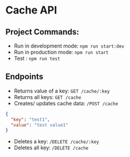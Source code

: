 # Cache API

## Project Commands:

- Run in development mode: `npm run start:dev`
- Run in production mode: `npm run start`
- Test : `npm run test`

## Endpoints

- Returns value of a key: `GET /cache/:key`
- Returns all keys: `GET /cache`
- Creates/ updates cache data: `/POST /cache`

```json
{
  "key": "test1",
  "value": "test value1"
}
```
- Deletes a key: `/DELETE /cache/:key`
- Deletes all key: `/DELETE /cache`